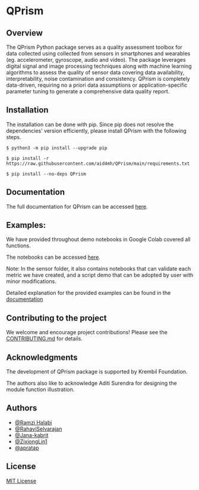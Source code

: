 # QPrism

## Overview
The QPrism Python package serves as a quality assessment toolbox for data collected using collected from sensors in smartphones and wearables (eg. accelerometer, gyroscope, audio and video). The package leverages digital signal and image processing techniques along with machine learning algorithms to assess the quality of sensor data covering data availability, interpretability, noise contamination and consistency. QPrism is completely data-driven, requiring no a priori data assumptions or application-specific parameter tuning to generate a comprehensive data quality report.



## Installation

The installation can be done with pip. Since pip does not resolve the dependencies' version efficiently, please install QPrism with the following steps.

  ```
  $ python3 -m pip install --upgrade pip
  ```

  ```
  $ pip install -r https://raw.githubusercontent.com/aid4mh/QPrism/main/requirements.txt
  ```

  ```
  $ pip install --no-deps QPrism
  ```


## Documentation

The full documentation for QPrism can be accessed [here](https://qprism.readthedocs.io/en/latest/).
 



## Examples:

We have provided throughout demo notebooks in Google Colab covered all functions. 

The notebooks can be accessed [here](https://github.com/aid4mh/QPrism/tree/main/tests). 

Note: In the sensor folder, it also contains notebooks that can validate each metric we have created,
and a script demo that can be adopted by user with minor modifications. 

Detailed explanation for the provided examples can be found in the [documentation](https://qprism.readthedocs.io/en/latest/)


## Contributing to the project
We welcome and encourage project contributions! Please see the [CONTRIBUTING.md](https://github.com/aid4mh/QPrism/blob/main/CONTRIBUTING.md) for details.

## Acknowledgments

The development of QPrism package is supported by Krembil Foundation.

The authors also like to acknowledge Aditi Surendra for designing the module function illustration.

## Authors
- [@Ramzi Halabi](https://github.com/RamziHalabi)
- [@RahaviSelvarajan](https://github.com/RahaviSelvarajan)
- [@Jana-kabrit](https://github.com/Jana-kabrit)
- [@ZixiongLin1](https://github.com/ZixiongLin1)
- [@apratap](https://github.com/apratap)


## License
   
   [MIT License](https://github.com/aid4mh/QPrism/blob/main/LICENSE)
    
